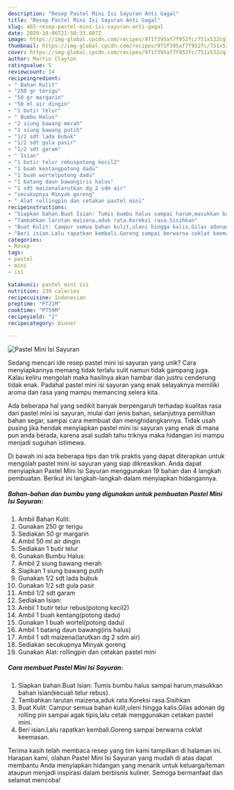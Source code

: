 ```yaml
---
description: "Resep Pastel Mini Isi Sayuran Anti Gagal"
title: "Resep Pastel Mini Isi Sayuran Anti Gagal"
slug: 465-resep-pastel-mini-isi-sayuran-anti-gagal
date: 2020-10-06T21:50:33.807Z
image: https://img-global.cpcdn.com/recipes/971f395af7f952fc/751x532cq70/pastel-mini-isi-sayuran-foto-resep-utama.jpg
thumbnail: https://img-global.cpcdn.com/recipes/971f395af7f952fc/751x532cq70/pastel-mini-isi-sayuran-foto-resep-utama.jpg
cover: https://img-global.cpcdn.com/recipes/971f395af7f952fc/751x532cq70/pastel-mini-isi-sayuran-foto-resep-utama.jpg
author: Martin Clayton
ratingvalue: 5
reviewcount: 14
recipeingredient:
- " Bahan Kulit"
- "250 gr terigu"
- "50 gr margarin"
- "50 ml air dingin"
- "1 butir telur"
- " Bumbu Halus"
- "2 siung bawang merah"
- "1 siung bawang putih"
- "1/2 sdt lada bubuk"
- "1/2 sdt gula pasir"
- "1/2 sdt garam"
- " Isian"
- "1 butir telur rebuspotong kecil2"
- "1 buah kentangpotong dadu"
- "1 buah wortelpotong dadu"
- "1 batang daun bawangiris halus"
- "1 sdt maizenalarutkan dg 2 sdm air"
- "secukupnya Minyak goreng"
- " Alat rollingpin dan cetakan pastel mini"
recipeinstructions:
- "Siapkan bahan.Buat Isian: Tumis bumbu halus sampai harum,masukkan bahan isian(kecuali telur rebus)."
- "Tambahkan larutan maizena,aduk rata.Koreksi rasa.Sisihkan"
- "Buat Kulit: Campur semua bahan kulit,uleni hingga kalis.Gilas adonan dg rolling pin sampai agak tipis,lalu cetak menggunakan cetakan pastel mini."
- "Beri isian.Lalu rapatkan kembali.Goreng sampai berwarna coklat keemasan."
categories:
- Resep
tags:
- pastel
- mini
- isi

katakunci: pastel mini isi 
nutrition: 239 calories
recipecuisine: Indonesian
preptime: "PT21M"
cooktime: "PT59M"
recipeyield: "2"
recipecategory: Dinner

---
```



![Pastel Mini Isi Sayuran](https://img-global.cpcdn.com/recipes/971f395af7f952fc/751x532cq70/pastel-mini-isi-sayuran-foto-resep-utama.jpg)

Sedang mencari ide resep pastel mini isi sayuran yang unik? Cara menyiapkannya memang tidak terlalu sulit namun tidak gampang juga. Kalau keliru mengolah maka hasilnya akan hambar dan justru cenderung tidak enak. Padahal pastel mini isi sayuran yang enak selayaknya memiliki aroma dan rasa yang mampu memancing selera kita.

Ada beberapa hal yang sedikit banyak berpengaruh terhadap kualitas rasa dari pastel mini isi sayuran, mulai dari jenis bahan, selanjutnya pemilihan bahan segar, sampai cara membuat dan menghidangkannya. Tidak usah pusing jika hendak menyiapkan pastel mini isi sayuran yang enak di mana pun anda berada, karena asal sudah tahu triknya maka hidangan ini mampu menjadi suguhan istimewa.




Di bawah ini ada beberapa tips dan trik praktis yang dapat diterapkan untuk mengolah pastel mini isi sayuran yang siap dikreasikan. Anda dapat menyiapkan Pastel Mini Isi Sayuran menggunakan 19 bahan dan 4 langkah pembuatan. Berikut ini langkah-langkah dalam menyiapkan hidangannya.

<!--inarticleads1-->

##### Bahan-bahan dan bumbu yang digunakan untuk pembuatan Pastel Mini Isi Sayuran:

1. Ambil  Bahan Kulit:
1. Gunakan 250 gr terigu
1. Sediakan 50 gr margarin
1. Ambil 50 ml air dingin
1. Sediakan 1 butir telur
1. Gunakan  Bumbu Halus:
1. Ambil 2 siung bawang merah
1. Siapkan 1 siung bawang putih
1. Gunakan 1/2 sdt lada bubuk
1. Gunakan 1/2 sdt gula pasir
1. Ambil 1/2 sdt garam
1. Sediakan  Isian:
1. Ambil 1 butir telur rebus(potong kecil2)
1. Ambil 1 buah kentang(potong dadu)
1. Gunakan 1 buah wortel(potong dadu)
1. Ambil 1 batang daun bawang(iris halus)
1. Ambil 1 sdt maizena(larutkan dg 2 sdm air)
1. Sediakan secukupnya Minyak goreng
1. Gunakan  Alat: rollingpin dan cetakan pastel mini




<!--inarticleads2-->

##### Cara membuat Pastel Mini Isi Sayuran:

1. Siapkan bahan.Buat Isian: Tumis bumbu halus sampai harum,masukkan bahan isian(kecuali telur rebus).
1. Tambahkan larutan maizena,aduk rata.Koreksi rasa.Sisihkan
1. Buat Kulit: Campur semua bahan kulit,uleni hingga kalis.Gilas adonan dg rolling pin sampai agak tipis,lalu cetak menggunakan cetakan pastel mini.
1. Beri isian.Lalu rapatkan kembali.Goreng sampai berwarna coklat keemasan.




Terima kasih telah membaca resep yang tim kami tampilkan di halaman ini. Harapan kami, olahan Pastel Mini Isi Sayuran yang mudah di atas dapat membantu Anda menyiapkan hidangan yang menarik untuk keluarga/teman ataupun menjadi inspirasi dalam berbisnis kuliner. Semoga bermanfaat dan selamat mencoba!
